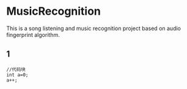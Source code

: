 # MusicRecognition
This is a song listening and music recognition project based on audio fingerprint algorithm.
## 1
```
//代码块
int a=0;
a++;
```
